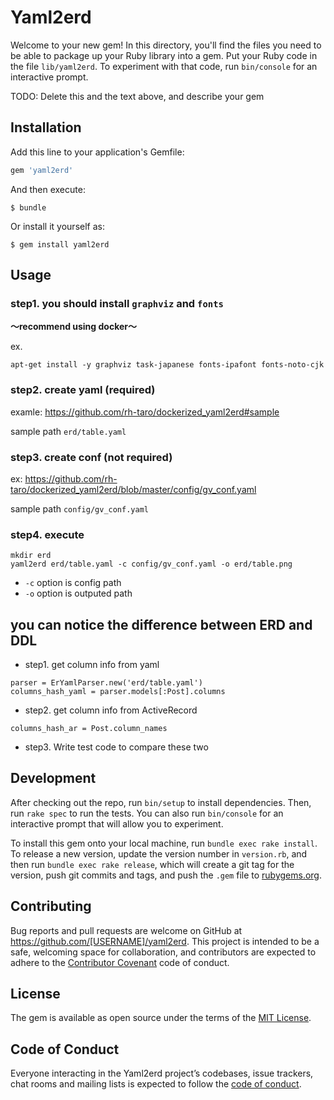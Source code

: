 # Yaml2erd

Welcome to your new gem! In this directory, you'll find the files you need to be able to package up your Ruby library into a gem. Put your Ruby code in the file `lib/yaml2erd`. To experiment with that code, run `bin/console` for an interactive prompt.

TODO: Delete this and the text above, and describe your gem

## Installation

Add this line to your application's Gemfile:

```ruby
gem 'yaml2erd'
```

And then execute:

    $ bundle

Or install it yourself as:

    $ gem install yaml2erd

## Usage

### step1. you should install `graphviz` and `fonts`
**〜recommend using docker〜**

ex.

```
apt-get install -y graphviz task-japanese fonts-ipafont fonts-noto-cjk
```

### step2. create yaml (required)
examle: https://github.com/rh-taro/dockerized_yaml2erd#sample

sample path
`erd/table.yaml`

### step3. create conf (not required)
ex: https://github.com/rh-taro/dockerized_yaml2erd/blob/master/config/gv_conf.yaml

sample path
`config/gv_conf.yaml`

### step4. execute
```
mkdir erd
yaml2erd erd/table.yaml -c config/gv_conf.yaml -o erd/table.png
```

- `-c` option is config path
- `-o` option is outputed path

## you can notice the difference between ERD and DDL
- step1. get column info from yaml

```
parser = ErYamlParser.new('erd/table.yaml')
columns_hash_yaml = parser.models[:Post].columns
```

- step2. get column info from ActiveRecord

```
columns_hash_ar = Post.column_names
```

- step3. Write test code to compare these two

## Development

After checking out the repo, run `bin/setup` to install dependencies. Then, run `rake spec` to run the tests. You can also run `bin/console` for an interactive prompt that will allow you to experiment.

To install this gem onto your local machine, run `bundle exec rake install`. To release a new version, update the version number in `version.rb`, and then run `bundle exec rake release`, which will create a git tag for the version, push git commits and tags, and push the `.gem` file to [rubygems.org](https://rubygems.org).

## Contributing

Bug reports and pull requests are welcome on GitHub at https://github.com/[USERNAME]/yaml2erd. This project is intended to be a safe, welcoming space for collaboration, and contributors are expected to adhere to the [Contributor Covenant](http://contributor-covenant.org) code of conduct.

## License

The gem is available as open source under the terms of the [MIT License](https://opensource.org/licenses/MIT).

## Code of Conduct

Everyone interacting in the Yaml2erd project’s codebases, issue trackers, chat rooms and mailing lists is expected to follow the [code of conduct](https://github.com/[USERNAME]/yaml2erd/blob/master/CODE_OF_CONDUCT.md).
